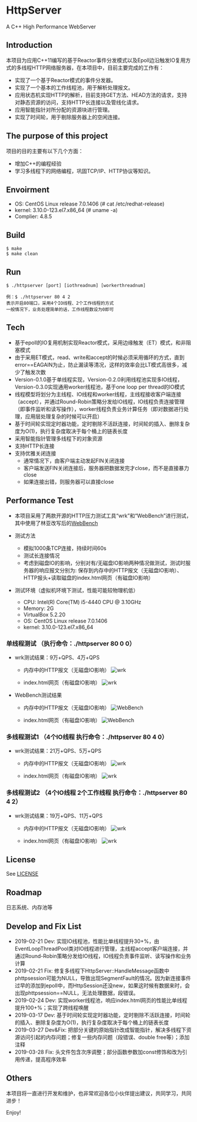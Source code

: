 # HttpServer

A C++ High Performance WebServer


## Introduction  

本项目为应用C++11编写的基于Reactor事件分发模式以及Epoll边沿触发IO复用方式的多线程HTTP网络服务器，在本项目中，目前主要完成的工作有：
* 实现了一个基于Reactor模式的事件分发器。
* 实现了一个基本的工作线程池，用于解析处理报文。
* 应用状态机实现HTTP的解析，目前支持GET方法、HEAD方法的请求，支持对静态资源的访问，支持HTTP长连接以及管线化请求。
* 应用智能指针对所分配的资源块进行管理。
* 实现了时间轮，用于剔除服务器上的空闲连接。

## The purpose of this project
项目的目的主要有以下几个方面：
* 增加C++的编程经验
* 学习多线程下的网络编程，巩固TCP/IP、HTTP协议等知识。

## Envoirment  
* OS: CentOS Linux release 7.0.1406 (# cat /etc/redhat-release)
* kernel: 3.10.0-123.el7.x86_64 (# uname -a)
* Complier: 4.8.5

## Build

	$ make
	$ make clean

## Run
	$ ./httpserver [port] [iothreadnum] [workerthreadnum]
	
	例：$ ./httpserver 80 4 2
	表示开启80端口，采用4个IO线程、2个工作线程的方式 
	一般情况下，业务处理简单的话，工作线程数设为0即可
    
## Tech
 * 基于epoll的IO复用机制实现Reactor模式，采用边缘触发（ET）模式，和非阻塞模式
 * 由于采用ET模式，read、write和accept的时候必须采用循环的方式，直到error==EAGAIN为止，防止漏读等清况，这样的效率会比LT模式高很多，减少了触发次数
 * Version-0.1.0基于单线程实现，Version-0.2.0利用线程池实现多IO线程，Version-0.3.0实现通用worker线程池，基于one loop per thread的IO模式
 * 线程模型将划分为主线程、IO线程和worker线程，主线程接收客户端连接（accept），并通过Round-Robin策略分发给IO线程，IO线程负责连接管理（即事件监听和读写操作），worker线程负责业务计算任务（即对数据进行处理，应用层处理复杂的时候可以开启）
 * 基于时间轮实现定时器功能，定时剔除不活跃连接，时间轮的插入、删除复杂度为O(1)，执行复杂度取决于每个桶上的链表长度
 * 采用智能指针管理多线程下的对象资源
 * 支持HTTP长连接
 * 支持优雅关闭连接
   * 通常情况下，由客户端主动发起FIN关闭连接
   * 客户端发送FIN关闭连接后，服务器把数据发完才close，而不是直接暴力close
   * 如果连接出错，则服务器可以直接close


## Performance Test
 * 本项目采用了两款开源的HTTP压力测试工具“wrk”和“WebBench”进行测试，其中使用了林亚改写后的[WebBench](https://github.com/linyacool/WebBench)
 * 测试方法
   * 模拟1000条TCP连接，持续时间60s
   * 测试长连接情况
   * 考虑到磁盘IO的影响，分别对有/无磁盘IO影响两种情况做测试，测试时服务器的响应报文分别为:
     保存到内存中的HTTP报文（无磁盘IO影响）、HTTP报头+读取磁盘的index.html网页（有磁盘IO影响）
  

 * 测试环境（虚拟机环境下测试，性能可能较物理机低）
   * CPU: Intel(R) Core(TM) i5-4440 CPU @ 3.10GHz
   * Memory: 2G
   * VirtualBox 5.2.20
   * OS: CentOS Linux release 7.0.1406
   * kernel: 3.10.0-123.el7.x86_64
  
### 单线程测试 （执行命令：./httpserver 80 0 0）
* wrk测试结果：9万+QPS、4万+QPS
  * 内存中的HTTP报文（无磁盘IO影响）
 ![wrk](https://github.com/chenshuaihao/NetServer/blob/master/docs/images/wrk_hello.png)

  * index.html网页（有磁盘IO影响）
 ![wrk](https://github.com/chenshuaihao/NetServer/blob/master/docs/images/wrk_html.png)

* WebBench测试结果
  * 内存中的HTTP报文（无磁盘IO影响）
 ![WebBench](https://github.com/chenshuaihao/NetServer/blob/master/docs/images/WebBench_hello.png)

  * index.html网页（有磁盘IO影响）
 ![WebBench](https://github.com/chenshuaihao/NetServer/blob/master/docs/images/WebBench_html.png)
 
### 多线程测试1 （4个IO线程 执行命令：./httpserver 80 4 0）
* wrk测试结果：21万+QPS、5万+QPS
  * 内存中的HTTP报文（无磁盘IO影响）
 ![wrk](https://github.com/chenshuaihao/NetServer/blob/master/docs/images/wrk_hello_4_iothread.png)

  * index.html网页（有磁盘IO影响）
 ![wrk](https://github.com/chenshuaihao/NetServer/blob/master/docs/images/wrk_html_4_iothread.png)
 
 ### 多线程测试2 （4个IO线程 2个工作线程 执行命令：./httpserver 80 4 2）
* wrk测试结果：19万+QPS、11万+QPS
  * 内存中的HTTP报文（无磁盘IO影响）
 ![wrk](https://github.com/chenshuaihao/NetServer/blob/master/docs/images/wrk_hello_4_iothread_2_workerthread.png)

  * index.html网页（有磁盘IO影响）
 ![wrk](https://github.com/chenshuaihao/NetServer/blob/master/docs/images/wrk_html_4_iothread_2_workerthread.png)
 
## License
See [LICENSE](https://github.com/chenshuaihao/NetServer/blob/master/LICENSE)

## Roadmap
日志系统、内存池等

## Develop and Fix List
* 2019-02-21 Dev: 实现IO线程池，性能比单线程提升30+%，由EventLoopThreadPool类对IO线程进行管理，主线程accept客户端连接，并通过Round-Robin策略分发给IO线程，IO线程负责事件监听、读写操作和业务计算
* 2019-02-21 Fix: 修复多线程下HttpServer::HandleMessage函数中phttpsession可能为NULL，导致出现SegmentFault的情况。因为新连接事件过早的添加到epoll中，而HttpSession还没new，如果这时候有数据来时，会出现phttpsession==NULL，无法处理数据，段错误。
* 2019-02-24 Dev: 实现worker线程池，响应index.html网页的性能比单线程提升100+%；实现了跨线程唤醒
* 2019-03-17 Dev: 基于时间轮实现定时器功能，定时剔除不活跃连接，时间轮的插入、删除复杂度为O(1)，执行复杂度取决于每个桶上的链表长度
* 2019-03-27 Dev&Fix: 把部分关键的原始指针改成智能指针，解决多线程下资源访问引起的内存问题；修复一些内存问题（段错误、double free等）；添加注释
* 2019-03-28 Fix: 头文件包含次序调整；部分函数参数加const修饰和改为引用传递，提高程序效率

## Others
本项目将一直进行开发和维护，也非常欢迎各位小伙伴提出建议，共同学习，共同进步！

Enjoy!

